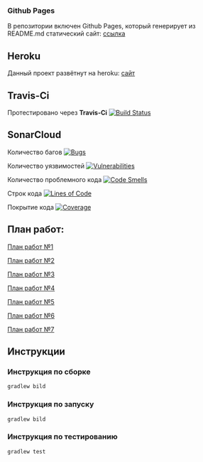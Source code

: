 ### Github Pages 

В репозитории включен Github Pages, который генерирует из README.md статический сайт: [ссылка](https://danil42russia.github.io/GoodLine-App/)

## Heroku

Данный проект развётнут на heroku: [сайт](https://danil42russia-goodline-app.herokuapp.com/)

## Travis-Ci

Протестировано через **Travis-Ci** [![Build Status](https://travis-ci.com/Danil42Russia/GoodLine-App.svg?branch=master)](https://travis-ci.com/Danil42Russia/GoodLine-App)

## SonarCloud

Количество багов [![Bugs](https://sonarcloud.io/api/project_badges/measure?project=ru.danil42russia.aaa&metric=bugs)](https://sonarcloud.io/dashboard?id=ru.danil42russia.aaa)

Количество уязвимостей [![Vulnerabilities](https://sonarcloud.io/api/project_badges/measure?project=ru.danil42russia.aaa&metric=vulnerabilities)](https://sonarcloud.io/dashboard?id=ru.danil42russia.aaa)

Количество проблемного кода [![Code Smells](https://sonarcloud.io/api/project_badges/measure?project=ru.danil42russia.aaa&metric=code_smells)](https://sonarcloud.io/dashboard?id=ru.danil42russia.aaa)

Строк кода [![Lines of Code](https://sonarcloud.io/api/project_badges/measure?project=ru.danil42russia.aaa&metric=ncloc)](https://sonarcloud.io/dashboard?id=ru.danil42russia.aaa)

Покрытие кода [![Coverage](https://sonarcloud.io/api/project_badges/measure?project=ru.danil42russia.aaa&metric=coverage)](https://sonarcloud.io/dashboard?id=ru.danil42russia.aaa)

## План работ:

[План работ №1](roadmaps/Roadmap1.md)

[План работ №2](roadmaps/Roadmap2.md)

[План работ №3](roadmaps/Roadmap3.md)

[План работ №4](roadmaps/Roadmap4.md)

[План работ №5](roadmaps/Roadmap5.md)

[План работ №6](roadmaps/Roadmap6.md)

[План работ №7](roadmaps/Roadmap7.md)

## Инструкции

### Инструкция по сборке
``gradlew bild``

### Инструкция по запуску
``gradlew bild``

### Инструкция по тестированию
``gradlew test``